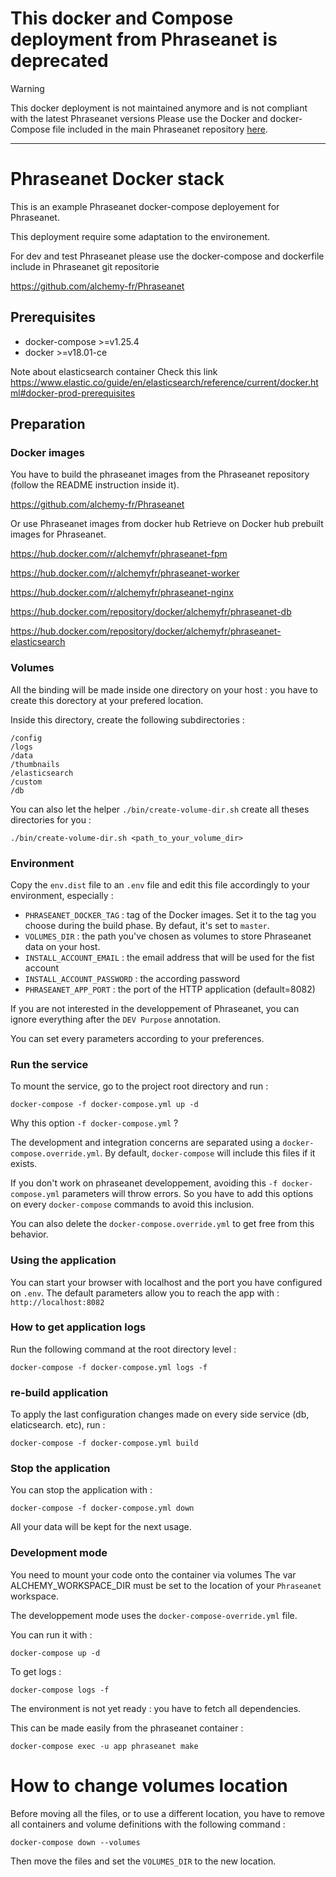 # This docker and Compose deployment from Phraseanet is deprecated

> [!WARNING]
> This docker deployment is not maintained anymore and is not compliant with the latest Phraseanet versions
> Please use the Docker and docker-Compose file included in the main Phraseanet repository
    [here](https://github.com/alchemy-fr/Phraseanet#phraseanet-41---digital-asset-management-application).
>
> 



---

# Phraseanet Docker stack

This is an example Phraseanet docker-compose deployement for Phraseanet.

This deployment require some adaptation to the environement. 

For dev and test Phraseanet please use the docker-compose and dockerfile include in Phraseanet git repositorie 

https://github.com/alchemy-fr/Phraseanet

## Prerequisites

- docker-compose >=v1.25.4
- docker >=v18.01-ce

Note about elasticsearch container Check this link 
https://www.elastic.co/guide/en/elasticsearch/reference/current/docker.html#docker-prod-prerequisites



## Preparation

### Docker images

You have to build the phraseanet images from the Phraseanet repository (follow the README instruction inside it).

https://github.com/alchemy-fr/Phraseanet

Or use Phraseanet images from docker hub
Retrieve on Docker hub prebuilt images for Phraseanet.

https://hub.docker.com/r/alchemyfr/phraseanet-fpm

https://hub.docker.com/r/alchemyfr/phraseanet-worker

https://hub.docker.com/r/alchemyfr/phraseanet-nginx

https://hub.docker.com/repository/docker/alchemyfr/phraseanet-db

https://hub.docker.com/repository/docker/alchemyfr/phraseanet-elasticsearch

### Volumes

All the binding will be made inside one directory on your host : you have to create this dorectory at your prefered location.

Inside this directory, create the following subdirectories  :

    /config
    /logs
    /data
    /thumbnails
    /elasticsearch
    /custom
    /db

You can also let the helper `./bin/create-volume-dir.sh` create all theses directories for you :

    ./bin/create-volume-dir.sh <path_to_your_volume_dir>

### Environment

Copy the `env.dist` file to an `.env` file and edit this file accordingly to your environment,  especially :

* `PHRASEANET_DOCKER_TAG` : tag of the Docker images. Set it to the tag you choose during the build phase. By defaut, it's set to `master`.
* `VOLUMES_DIR` : the path you've chosen as volumes to store Phraseanet data on your host.
* `INSTALL_ACCOUNT_EMAIL` : the email address that will be used for the fist account
* `INSTALL_ACCOUNT_PASSWORD` : the according password
* `PHRASEANET_APP_PORT` : the port of the HTTP application (default=8082)

If you are not interested in the developpement of Phraseanet, you can ignore everything after the `DEV Purpose` annotation.

You can set every parameters according to your preferences.

### Run the service

To mount the service, go to the project root directory and run :

    docker-compose -f docker-compose.yml up -d

Why this option `-f docker-compose.yml` ?

The development and integration concerns are separated using a `docker-compose.override.yml`. By default, `docker-compose` will include this files if it exists.

If you don't work on phraseanet developpement, avoiding this `-f docker-compose.yml` parameters will throw errors. So you have to add this options on every `docker-compose` commands to avoid this inclusion.

You can also delete the `docker-compose.override.yml` to get free from this behavior.

### Using the application

You can start your browser with localhost and the port you have configured on `.env`.
The default parameters allow you to reach the app with : `http://localhost:8082`

### How to get application logs

Run the following command at the root directory level :

    docker-compose -f docker-compose.yml logs -f

### re-build application

To apply the last configuration changes made on every side service (db, elaticsearch. etc), run :

    docker-compose -f docker-compose.yml build

### Stop the application

You can stop the application with :

    docker-compose -f docker-compose.yml down

All your data will be kept for the next usage.


### Development mode

You need to mount your code onto the container via volumes
The var ALCHEMY_WORKSPACE_DIR must be set to the location of your `Phraseanet` workspace.

The developpement mode uses the `docker-compose-override.yml` file.

You can run it with :

    docker-compose up -d

To get logs :

    docker-compose logs -f


The environment is not yet ready : you have to fetch all dependencies.

This can be made easily from the phraseanet container :

    docker-compose exec -u app phraseanet make


# How to change volumes location

Before moving all the files, or to use a different location, you have to remove all containers and volume definitions with the following command :

    docker-compose down --volumes

Then move the files and set the `VOLUMES_DIR` to the new location.
